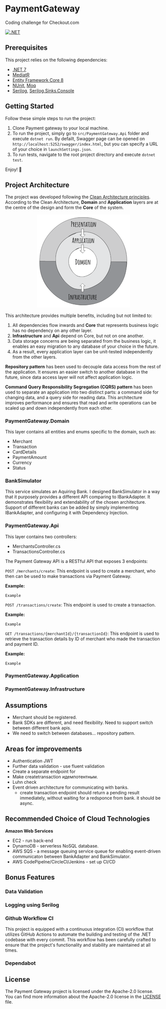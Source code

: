 # PaymentGateway
Coding challenge for Checkout.com

[![.NET](https://github.com/victoriademina/PaymentGateway/actions/workflows/dotnet.yml/badge.svg?branch=main)](https://github.com/victoriademina/PaymentGateway/actions/workflows/dotnet.yml)

## Prerequisites

This project relies on the following dependencies:

* [.NET 7](https://dotnet.microsoft.com/en-us/download/dotnet/7.0)
* [MediatR](https://github.com/jbogard/MediatR)
* [Entity Framework Core 8](https://learn.microsoft.com/en-us/ef/core/providers/in-memory/?tabs=dotnet-core-cli)
* [NUnit](https://nunit.org/), [Moq](https://github.com/moq)
* [Serilog](https://github.com/serilog/serilog/wiki/Getting-Started), [Serilog.Sinks.Console](https://github.com/serilog/serilog/wiki/Getting-Started)

## Getting Started

Follow these simple steps to run the project:
1. Clone Payment gateway to your local machine.
2. To run the project, simply go to `src/PaymentGateway.Api` folder and execute `dotnet run`. By defailt, Swagger page can be opened on `http://localhost:5252/swagger/index.html`, but you can specify a URL of your choice in `launchSettings.json`.
3. To run tests, navigate to the root project directory and execute `dotnet test`. 

Enjoy! 🙌

## Project Architecture

The project was developed following the [Clean Architecture principles](https://jasontaylor.dev/clean-architecture-getting-started/). 
According to the Clean Architecture, **Domain** and **Application** layers are at the centre of the design and form the **Core** of the system.

<p align="center">
  <img src="https://github.com/victoriademina/PaymentGateway/blob/main/images/CleanArchitectureDiagram.png" alt="Image description" width="300"/>
</p>

This architecture provides multiple benefits, including but not limited to:

1. All dependencies flow inwards and **Core** that represents business logic has no dependency on any other layer.
2. **Infrastructure** and **Api** depend on Core, but not on one another.
3. Data storage concerns are being separated from the business logic, it enables an easy migration to any database of your choice in the future.
4. As a result, every application layer can be unit-tested independently from the other layers.

**Repository pattern** has been used to decouple data access from the rest of the application. It ensures an easier switch to another database in the future, since data access layer will not affect application logic. 

**Command Query Responsibility Segregation (CQRS) pattern** has been used to separate an application into two distinct parts: a command side for changing data, and a query side for reading data. This architecture improves performance and ensures that read and write operations can be scaled up and down independently from each other.

### PaymentGateway.Domain

This layer contains all entities and enums specific to the domain, such as:

- Merchant
- Transaction
- CardDetails
- PaymentAmount
- Currency
- Status

### BankSimulator
This service simulates an Aquiring Bank. I designed BankSimulator in a way that it purposely provides a different API comparing to IBankAdapter. It demonstrates flexibility and extendability of the chosen architecture. Support of different banks can be added by simply implementing IBankAdapter, and configuring it with Dependency Injection. 

### PaymentGateway.Api

This layer contains two controllers: 
- MerchantsController.cs
- TransactionsController.cs

The Payment Gateway API is a RESTful API that exposes 3 endpoints:

`POST /merchants/create`: This endpoint is used to create a merchant, who then can be used to make transactions via Payment Gateway.

**Example:**
```
Example
```

`POST /transactions/create`: This endpoint is used to create a transaction. 

**Example:**
```
Example
```

`GET /transactions/{merchantId}/{transactionId}`: This endpoint is used to retrieve the transaction details by ID of merchant who made the transaction and payment ID.

**Example:**
```
Example
```


### PaymentGateway.Application

### PaymentGateway.Infrastructure


## Assumptions
- Merchant should be registered. 
- Bank SDKs are different, and need flexibility. Need to support switch between different bank apis. 
- We need to switch between databases... repository pattern. 

## Areas for improvements
- Authentication JWT
- Further data validation - use fluent validation
- Create a separate endpoint for 
- Make createtransaction идемпотентным. 
- Luhn check
- Event driven architecture for communicating with banks.
  - create transaction endpoint should return a pending result immediately, without waiting for a redsponce from bank. it should be async.

## Recommended Choice of Cloud Technologies

**Amazon Web Services**
- EC2 - run back-end
- DynamoDB - serverless NoSQL database. 
- AWS SQS - a message queuing service queue for enabling event-driven communicaton between BankAdapter and BankSimulator.
- AWS CodePipelne/CircleCI/Jenkins - set up CI/CD

## Bonus Features

### Data Validation
### Logging using Serilog
### Github Workflow CI
This project is equipped with a continuous integration (CI) workflow that utilizes GitHub Actions to automate the building and testing of the .NET codebase with every commit. This workflow has been carefully crafted to ensure that the project's functionality and stability are maintained at all times.
### Dependabot

## License

The Payment Gateway project is licensed under the Apache-2.0 license. You can find more information about the Apache-2.0 license in the [LICENSE](https://github.com/victoriademina/PaymentGateway/blob/main/LICENSE) file.
